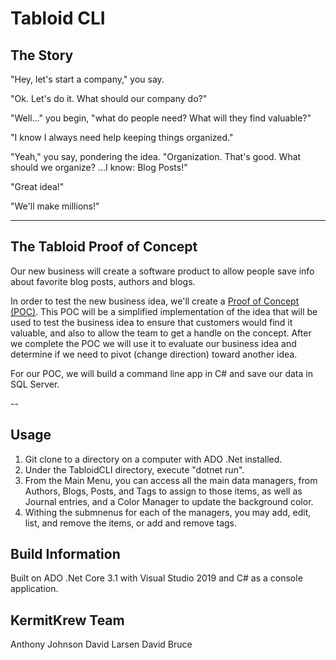 # Tabloid CLI

## The Story

"Hey, let's start a company," you say.

"Ok. Let's do it. What should our company do?"

"Well..." you begin, "what do people need? What will they find valuable?"

"I know I always need help keeping things organized."

"Yeah," you say, pondering the idea. "Organization. That's good. What should we organize? ...I know: Blog Posts!"

"Great idea!"

"We'll make millions!"

---

## The Tabloid Proof of Concept

Our new business will create a software product to allow people save info about favorite blog posts, authors and blogs.

In order to test the new business idea, we'll create a [Proof of Concept (POC)](https://en.wikipedia.org/wiki/Proof_of_concept#Software_development). This POC will be a simplified implementation of the idea that will be used to test the business idea to ensure that customers would find it valuable, and also to allow the team to get a handle on the concept. After we complete the POC we will use it to evaluate our business idea and determine if we need to pivot (change direction) toward another idea.

For our POC, we will build a command line app in C# and save our data in SQL Server.

--

## Usage

1) Git clone to a directory on a computer with ADO .Net installed.
2) Under the TabloidCLI directory, execute "dotnet run". 
3) From the Main Menu, you can access all the main data managers, from Authors, Blogs, Posts, and Tags to assign to those items, as well as Journal entries, and a Color Manager to update the background color.
4) Withing the submnenus for each of the managers, you may add, edit, list, and remove the items, or add and remove tags.

## Build Information
Built on ADO .Net Core 3.1 with Visual Studio 2019 and C# as a console application.

## KermitKrew Team
Anthony Johnson
David Larsen
David Bruce
